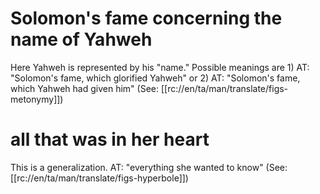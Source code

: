 # Solomon's fame concerning the name of Yahweh

Here Yahweh is represented by his "name." Possible meanings are 1) AT: "Solomon's fame, which glorified Yahweh" or 2) AT: "Solomon's fame, which Yahweh had given him" (See: [[rc://en/ta/man/translate/figs-metonymy]])

# all that was in her heart

This is a generalization. AT: "everything she wanted to know" (See: [[rc://en/ta/man/translate/figs-hyperbole]])